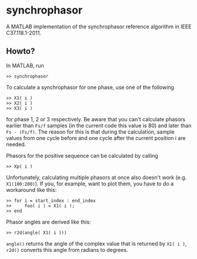 # synchrophasor
A MATLAB implementation of the synchrophasor reference algorithm
in IEEE C37.118.1-2011. 

## Howto?
In MATLAB, run

    >> synchrophasor

To calculate a synchrophasor for one phase, use one of the following

    >> X1( i )
    >> X2( i )
    >> X3( i )
	
for phase 1, 2 or 3 respectively. Be aware that you can't calculate phasors
earlier than `Fs/f` samples (in the current code this value is 80) and later 
than `Fs - (Fs/f)`. The reason for this is that during the calculation, sample
values from one cycle before and one cycle after the current position i are
needed.

Phasors for the positive sequence can be calculated by calling

    >> Xp( i )

Unfortunately, calculating multiple phasors at once also doesn't work 
(e.g. `X1(100:200)`). If you, for example, want to plot them, you have to do
a workaround like this:

    >> for i = start_index : end_index
    >>     foo( i ) = X1( i );
    >> end

Phasor angles are derived like this:

    >> r2d(angle( X1( i )))

`angle()` returns the angle of the complex value that is returned by `X1( i )`,
`r2d()` converts this angle from radians to degrees.